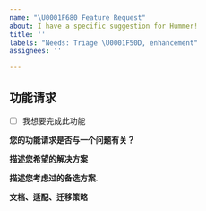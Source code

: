 ```yaml
---
name: "\U0001F680 Feature Request"
about: I have a specific suggestion for Hummer!
title: ''
labels: "Needs: Triage \U0001F50D, enhancement"
assignees: ''

---
```


## 功能请求
<!-- 如果您想实现一个拉取请求，请勾选此项，我们非常乐意帮助您完成此过程！ -->
- [ ] 我想要完成此功能

**您的功能请求是否与一个问题有关？**
<!-- 对问题所在的简明描述。例如，我有一个问题，当[……] -->

**描述您希望的解决方案**

**描述您考虑过的备选方案**.

**文档、适配、迁移策略**
<!-- 如果可以，请解释用户将如何使用它，以及如何在文档描述它。或者模拟测试？ -->
